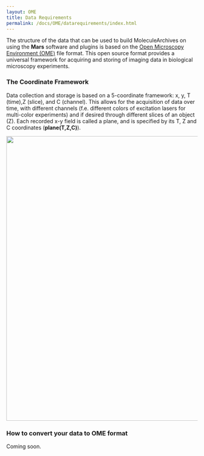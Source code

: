 ```yaml
---
layout: OME
title: Data Requirements
permalink: /docs/OME/datarequirements/index.html
---
```


The structure of the data that can be used to build MoleculeArchives on using the **Mars** software and plugins is based on the [Open Microscopy Environment (OME)](https://link.springer.com/article/10.1186/gb-2005-6-5-r47) file format. This open source format provides a universal framework for acquiring and storing of imaging data in biological microscopy experiments.


### The Coordinate Framework
Data collection and storage is based on a 5-coordinate framework: x, y, T (time),Z (slice), and C (channel). This allows for the acquisition of data over time, with different channels (f.e. different colors of excitation lasers for multi-color experiments) and if desired through different slices of an object (Z). Each recorded x-y field is called a plane, and is specified by its T, Z and C coordinates (**plane(T,Z,C)**).


<img align='center' src='{{site.baseurl}}/docs/OME/img/img1.png' width='750' />


### How to convert your data to OME format

Coming soon.
